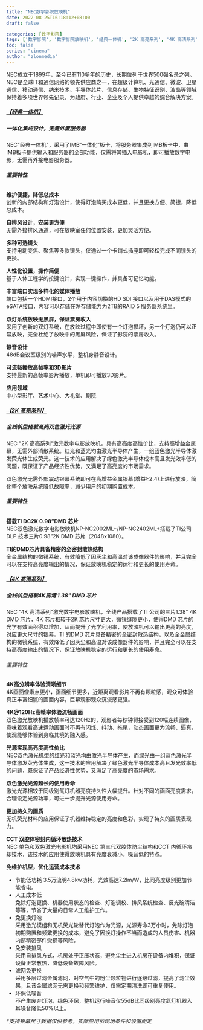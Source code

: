 ```yaml
---
title: "NEC数字影院放映机"
date: 2022-08-25T16:18:12+08:00
draft: false

categories: [数字影院]
tags: ['数字影院', '数字影院放映机', '经典一体机', '2K 高亮系列', '4K 高清系列']
toc: false
series: "cinema"
author: "zlonmedia"
---
```

NEC成立于1899年，至今已有110多年的历史，长期位列于世界500强名录之列。NEC是全球IT和通信网络的领先供应商之一，在超级计算机、光通信、微波、卫星通信、移动通信、纳米技术、半导体芯片、信息存储、生物特征识别、液晶等领域保持着多项世界领先记录，为政府、行业、企业及个人提供卓越的综合解决方案。<!--more-->

##### [**【经典一体机】**](https://zlon.com.cn/projector/nec/)

##### 一体化集成设计，无需外置服务器<br/>
NEC"经典一体机"，采用了IMB“一体化”板卡，将服务器集成到IMB板卡中，由IMB板卡提供输入和服务器的全部功能，仅需将其插入电影机，即可播放数字电影，无需再外接电影服务器。

###### **重要特性**

**维护便捷，降低总成本**<br/>
创新的内部结构和灯泡设计，使得灯泡购买成本更低，并且更换方便、简捷，降低总成本。 

**自排风设计，安装更方便**<br/>
无需外接排风通道，可在放映室任何位置安装，更加灵活方便。 

**多种可选镜头**<br/>
支持电动变焦、聚焦等多款镜头，仅通过一个卡销式插座即可轻松完成不同镜头的更换。 

**人性化设置，操作简便**<br/>
基于人体工程学的按键设计，实现一键操作，并具备可记忆功能。 

**丰富端口实现多样化的媒体播放**<br/>
端口包括一个HDMI接口，2个用于内容切换的HD SDI 接口以及用于DAS模式的eSATA接口，内容可以存储在净存储能力为2TB的RAID 5 服务器系统里。  

**双灯系统放映无黑屏，保证票房收入**<br/>
采用了创新的双灯系统，在放映过程中即使有一个灯泡损坏，另一个灯泡仍可以正常放映，完全杜绝了放映中的黑屏风险，保证了影院的票房收入。 

**静音设计**<br/>
48dB会议室级别的噪声水平，整机身静音设计。 

**可流畅播放高帧率和3D影片**<br/>
支持最新的高帧率影片播放，单机即可播放3D影片。 

**应用领域**<br/>
中小型影厅、艺术中心、大礼堂、剧院 

##### [**【2K 高亮系列】**](https://zlon.com.cn/projector/nec/)

##### 全线机型搭载高亮双色激光光源

NEC "2K 高亮系列"激光数字电影放映机，具有高亮度高性价比，支持高增益金属幕，无需外部消散系统。红光和蓝光均由激光半导体产生，一组蓝色激光半导体激发荧光体生成荧光。这一技术的应用解决了绿色激光半导体成本高且发光效率低的问题，既保证了产品经济性优势，又满足了高亮度的市场需求。

双色激光无需外部震动银幕系统即可在高增益金属银幕(增益≥2.4)上进行放映，简化整个放映系统降低故障率，减少用户的初期购置成本。

###### **重要特性**

**搭载TI DC2K 0.98”DMD 芯片**<br/>
NEC双色激光数字电影放映机NP-NC2002ML+/NP-NC2402ML+搭载了TI公司DLP 技术三片0.98”2K DMD 芯片（2048x1080）。

**​TI的DMD芯片具备精密的全密封散热结构**<br/>全金属结构的微镜系统，有效降低了因灰尘和高温对该成像器件的影响，并且完全可以在支持高亮度输出的情况，保证放映机稳定的运行和更长的使用寿命。

##### [**【4K 高清系列】**](https://zlon.com.cn/projector/nec/)

##### 全线机型搭载4K高清 1.38" DMD 芯片

NEC "4K 高清系列"激光数字电影放映机，全线产品搭载了TI 公司的三片1.38" 4K DMD 芯片，4K 芯片相较于2K 芯片尺寸更大，微镜缝隙更小，使得DMD 芯片的光学有效面积得以增加，从而提升了光学利用率，使放映机可以输出更高的亮度，对应更大尺寸的银幕。
​
TI 的DMD 芯片具备精密的全密封散热结构，以及全金属结构的微镜系统，有效降低了因灰尘和高温对该成像器件的影响，并且完全可以在支持高亮度输出的情况下，保证放映机稳定的运行和更长的使用寿命。

###### 重要特性

**4K高分辨率体验清晰细节**<br/>
4K画面像素点更小，画面细节更多，近距离观看影片不再有颗粒感，观众可体验真正丰富细腻的画面内容，巨幕观影观众沉浸感更强。

**4K@120Hz高帧率体验流畅画面**<br/>
双色激光放映机播放帧率可达120Hz的，观影者每秒钟将接受到120幅连续图像，意味着观看高速运动画面时不再有闪烁、抖动、拖尾，动态画面更为流畅、逼真，使观能够体验到身临其境的融入感。

**光源实现高亮度高性价比**<br/>
NEC双色激光机型的红光和蓝光均由激光半导体产生，而绿光由一组蓝色激光半导体激发荧光体生成，这一技术的应用解决了绿色激光半导体成本高且发光效率低的问题，既保证了产品经济性优势，又满足了高亮度的市场需求。

**双色激光光源超长的使用寿命**<br/>
激光光源相较于同级别氙灯机器亮度持久性大幅提升。针对不同的画面亮度需求，合理设定光源功率，可进一步提升光源使用寿命。
 
**更加持久的画质**<br/>
无机荧光材料的应用保证了机器维持稳定的亮度和色彩，实现了持久的画质表现力。

**CCT 双腔体密封内循环散热技术**<br/>
NEC 单色和双色激光电影机均采用NEC 第三代双腔体防尘结构和CCT 内循环冷却技术，该技术的应用使得放映机具有亮度衰减小，噪音低的特点。

**免维护机型，优化运营成本技术**<br/>
- 节能低功耗
3.5万流明4.8kw功耗，光效高达7.2lm/W，比同亮度级别更加节能省电。
- 人工成本低<br/>免除灯泡更换、机器使用状态的检查、灯泡调校、排风系统检查、反光碗清洁等等，节省了大量的日常人工维护工作。
- 免更换灯泡<br/>采用激光模组和无机荧光轮替代灯泡作为光源，光源寿命3万小时，免除灯泡初期购置和频繁更换的成本，避免了因换灯操作不当而造成的人员伤害、机器内部精密部件受损等风险。
- 免安装排风<br/>采用自排风方式，机房处于正压状态，避免尘土进入机房在设备内堆积，保证设备正常散热，降低设备故障风险。
- 滤网免更换<br/>采用多层过滤金属滤网，对空气中的粉尘颗粒物进行逐级过滤，提高了滤尘效果，且该金属滤网无需更换和频繁维护，仅需定期清洗即可重复使用。
- 环保低噪音<br/>不产生废弃灯泡，绿色环保，整机运行噪音仅55dB比同级别亮度氙灯机器入耳噪音降低50%以上。

*\*支持银幕尺寸数据仅供参考，实际应用依现场条件和设置而定*